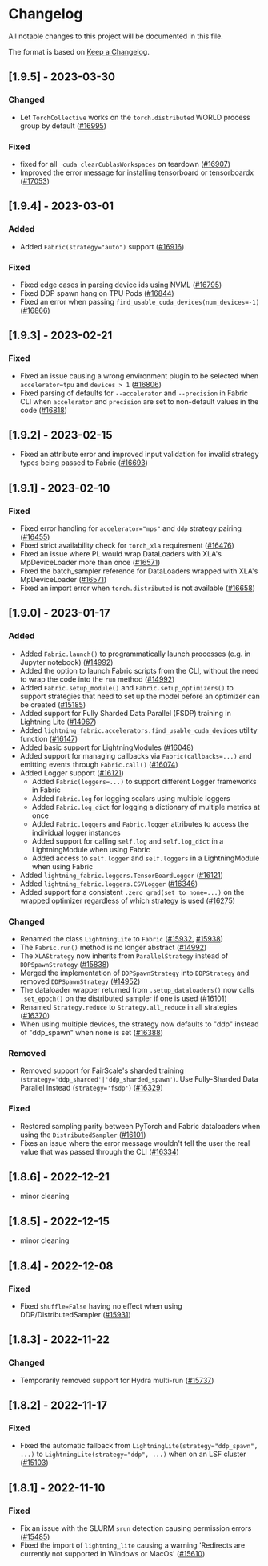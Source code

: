 # Changelog

All notable changes to this project will be documented in this file.

The format is based on [Keep a Changelog](http://keepachangelog.com/en/1.0.0/).

## [1.9.5] - 2023-03-30

### Changed

- Let `TorchCollective` works on the `torch.distributed` WORLD process group by default ([#16995](https://github.com/Lightning-AI/lightning/pull/16995))

### Fixed

- fixed for all `_cuda_clearCublasWorkspaces` on teardown ([#16907](https://github.com/Lightning-AI/lightning/pull/16907))
- Improved the error message for installing tensorboard or tensorboardx ([#17053](https://github.com/Lightning-AI/lightning/pull/17053))


## [1.9.4] - 2023-03-01

### Added

- Added `Fabric(strategy="auto")` support ([#16916](https://github.com/Lightning-AI/lightning/pull/16916))

### Fixed

- Fixed edge cases in parsing device ids using NVML ([#16795](https://github.com/Lightning-AI/lightning/pull/16795))
- Fixed DDP spawn hang on TPU Pods ([#16844](https://github.com/Lightning-AI/lightning/pull/16844))
- Fixed an error when passing `find_usable_cuda_devices(num_devices=-1)` ([#16866](https://github.com/Lightning-AI/lightning/pull/16866))


## [1.9.3] - 2023-02-21

### Fixed

- Fixed an issue causing a wrong environment plugin to be selected when `accelerator=tpu` and `devices > 1` ([#16806](https://github.com/Lightning-AI/lightning/pull/16806))
- Fixed parsing of defaults for `--accelerator` and `--precision` in Fabric CLI when `accelerator` and `precision` are set to non-default values in the code ([#16818](https://github.com/Lightning-AI/lightning/pull/16818))


## [1.9.2] - 2023-02-15

- Fixed an attribute error and improved input validation for invalid strategy types being passed to Fabric ([#16693](https://github.com/Lightning-AI/lightning/pull/16693))


## [1.9.1] - 2023-02-10

### Fixed

- Fixed error handling for `accelerator="mps"` and `ddp` strategy pairing ([#16455](https://github.com/Lightning-AI/lightning/pull/16455))
- Fixed strict availability check for `torch_xla` requirement ([#16476](https://github.com/Lightning-AI/lightning/pull/16476))
- Fixed an issue where PL would wrap DataLoaders with XLA's MpDeviceLoader more than once ([#16571](https://github.com/Lightning-AI/lightning/pull/16571))
- Fixed the batch_sampler reference for DataLoaders wrapped with XLA's MpDeviceLoader ([#16571](https://github.com/Lightning-AI/lightning/pull/16571))
- Fixed an import error when `torch.distributed` is not available ([#16658](https://github.com/Lightning-AI/lightning/pull/16658))


## [1.9.0] - 2023-01-17

### Added

- Added `Fabric.launch()` to programmatically launch processes (e.g. in Jupyter notebook) ([#14992](https://github.com/Lightning-AI/lightning/issues/14992))
- Added the option to launch Fabric scripts from the CLI, without the need to wrap the code into the `run` method ([#14992](https://github.com/Lightning-AI/lightning/issues/14992))
- Added `Fabric.setup_module()` and `Fabric.setup_optimizers()` to support strategies that need to set up the model before an optimizer can be created ([#15185](https://github.com/Lightning-AI/lightning/pull/15185))
- Added support for Fully Sharded Data Parallel (FSDP) training in Lightning Lite ([#14967](https://github.com/Lightning-AI/lightning/issues/14967))
- Added `lightning_fabric.accelerators.find_usable_cuda_devices` utility function ([#16147](https://github.com/PyTorchLightning/pytorch-lightning/pull/16147))
- Added basic support for LightningModules ([#16048](https://github.com/Lightning-AI/lightning/issues/16048))
- Added support for managing callbacks via `Fabric(callbacks=...)` and emitting events through `Fabric.call()` ([#16074](https://github.com/Lightning-AI/lightning/issues/16074))
- Added Logger support ([#16121](https://github.com/Lightning-AI/lightning/issues/16121))
  * Added `Fabric(loggers=...)` to support different Logger frameworks in Fabric
  * Added `Fabric.log` for logging scalars using multiple loggers
  * Added `Fabric.log_dict` for logging a dictionary of multiple metrics at once
  * Added `Fabric.loggers` and `Fabric.logger` attributes to access the individual logger instances
  * Added support for calling `self.log` and `self.log_dict` in a LightningModule when using Fabric
  * Added access to `self.logger` and `self.loggers` in a LightningModule when using Fabric
- Added `lightning_fabric.loggers.TensorBoardLogger` ([#16121](https://github.com/Lightning-AI/lightning/issues/16121))
- Added `lightning_fabric.loggers.CSVLogger` ([#16346](https://github.com/Lightning-AI/lightning/issues/16346))
- Added support for a consistent `.zero_grad(set_to_none=...)` on the wrapped optimizer regardless of which strategy is used ([#16275](https://github.com/Lightning-AI/lightning/issues/16275))

### Changed

- Renamed the class `LightningLite` to `Fabric` ([#15932](https://github.com/Lightning-AI/lightning/issues/15932), [#15938](https://github.com/Lightning-AI/lightning/issues/15938))
- The `Fabric.run()` method is no longer abstract ([#14992](https://github.com/Lightning-AI/lightning/issues/14992))
- The `XLAStrategy` now inherits from `ParallelStrategy` instead of `DDPSpawnStrategy` ([#15838](https://github.com/Lightning-AI/lightning/issues/15838))
- Merged the implementation of `DDPSpawnStrategy` into `DDPStrategy` and removed `DDPSpawnStrategy` ([#14952](https://github.com/Lightning-AI/lightning/issues/14952))
- The dataloader wrapper returned from `.setup_dataloaders()` now calls `.set_epoch()` on the distributed sampler if one is used ([#16101](https://github.com/Lightning-AI/lightning/issues/16101))
- Renamed `Strategy.reduce` to `Strategy.all_reduce` in all strategies ([#16370](https://github.com/Lightning-AI/lightning/issues/16370))
- When using multiple devices, the strategy now defaults to "ddp" instead of "ddp_spawn" when none is set ([#16388](https://github.com/Lightning-AI/lightning/issues/16388))

### Removed

- Removed support for FairScale's sharded training (`strategy='ddp_sharded'|'ddp_sharded_spawn'`). Use Fully-Sharded Data Parallel instead (`strategy='fsdp'`) ([#16329](https://github.com/Lightning-AI/lightning/pull/16329))

### Fixed

- Restored sampling parity between PyTorch and Fabric dataloaders when using the `DistributedSampler` ([#16101](https://github.com/Lightning-AI/lightning/issues/16101))
- Fixes an issue where the error message wouldn't tell the user the real value that was passed through the CLI ([#16334](https://github.com/Lightning-AI/lightning/issues/16334))


## [1.8.6] - 2022-12-21

- minor cleaning


## [1.8.5] - 2022-12-15

- minor cleaning


## [1.8.4] - 2022-12-08

### Fixed

- Fixed `shuffle=False` having no effect when using DDP/DistributedSampler ([#15931](https://github.com/Lightning-AI/lightning/issues/15931))


## [1.8.3] - 2022-11-22

### Changed

- Temporarily removed support for Hydra multi-run ([#15737](https://github.com/Lightning-AI/lightning/pull/15737))


## [1.8.2] - 2022-11-17

### Fixed

- Fixed the automatic fallback from `LightningLite(strategy="ddp_spawn", ...)` to `LightningLite(strategy="ddp", ...)` when on an LSF cluster ([#15103](https://github.com/PyTorchLightning/pytorch-lightning/issues/15103))


## [1.8.1] - 2022-11-10

### Fixed

- Fix an issue with the SLURM `srun` detection causing permission errors ([#15485](https://github.com/Lightning-AI/lightning/issues/15485))
- Fixed the import of `lightning_lite` causing a warning 'Redirects are currently not supported in Windows or MacOs' ([#15610](https://github.com/PyTorchLightning/pytorch-lightning/issues/15610))
